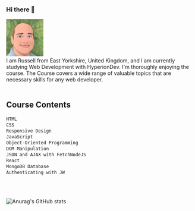 ### Hi there 👋

<img src="https://github.com/Russell-Ombler/Russell-Ombler/blob/main/RussellOmblerAvatar.jpg" alt="Russell Ombler Avatar" Avatar width="100">
<br />
I am Russell from East Yorkshire, United Kingdom, and I am currently studying Web Development with HyperionDev. I'm thoroughly enjoying the course. The Course covers a wide range of valuable topics that are necessary skills for any web developer.
<br />
<br />

## Course Contents
```
HTML
CSS
Responsive Design
JavaScript
Object-Oriented Programming
DOM Manipulation
JSON and AJAX with FetchNodeJS
React
MongoDB Database
Authenticating with JW
```
<br />
<br />

![Anurag's GitHub stats](https://github-readme-stats.vercel.app/api?username=Russell-Ombler&show_icons=true&theme=light&card_width=150)




